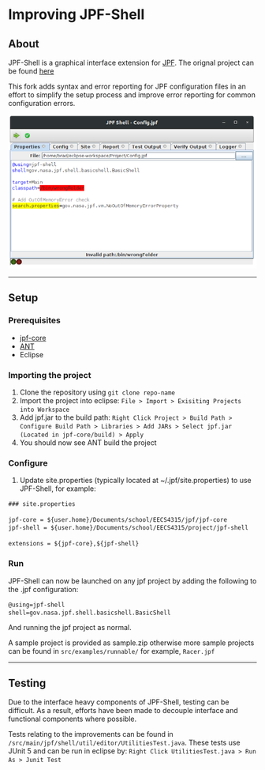 # Improving JPF-Shell

## About
JPF-Shell is a graphical interface extension for [JPF](https://github.com/javapathfinder/jpf-core). The orignal project can be found [here](https://jpf.byu.edu/hg/jpf-shell)

This fork adds syntax and error reporting for JPF configuration files in an effort to simplify the setup process and improve error reporting for common configuration errors.

<div align="center">
    <img src="./images/jpf-main.png" >
</div>

<hr/>

## Setup

### Prerequisites
* [jpf-core](https://github.com/javapathfinder/jpf-core)
* [ANT](https://ant.apache.org/)
* Eclipse

### Importing the project

1. Clone the repository using `git clone repo-name`
2. Import the project into eclipse: `File > Import > Exisiting Projects into Workspace`
3. Add jpf.jar to the build path: `Right Click Project > Build Path > Configure Build Path > Libraries > Add JARs > Select jpf.jar (Located in jpf-core/build) > Apply`
4. You should now see ANT build the project

### Configure

1. Update site.properties (typically located at ~/.jpf/site.properties) to use JPF-Shell, for example:
```
### site.properties

jpf-core = ${user.home}/Documents/school/EECS4315/jpf/jpf-core
jpf-shell = ${user.home}/Documents/school/EECS4315/project/jpf-shell

extensions = ${jpf-core},${jpf-shell}
```

### Run
JPF-Shell can now be launched on any jpf project by adding the following to the .jpf configuration:

```
@using=jpf-shell
shell=gov.nasa.jpf.shell.basicshell.BasicShell
```
And running the jpf project as normal.

A sample project is provided as sample.zip otherwise more
sample projects can be found in `src/examples/runnable/` for example, `Racer.jpf`

<hr/>


## Testing

Due to the interface heavy components of JPF-Shell, testing can be difficult. As a result, efforts have been made to decouple interface and functional components where possible.

Tests relating to the improvements can be found in `/src/main/jpf/shell/util/editor/UtilitiesTest.java`. These tests use JUnit 5 and can be run in eclipse by: `Right Click UtilitiesTest.java > Run As > Junit Test`

